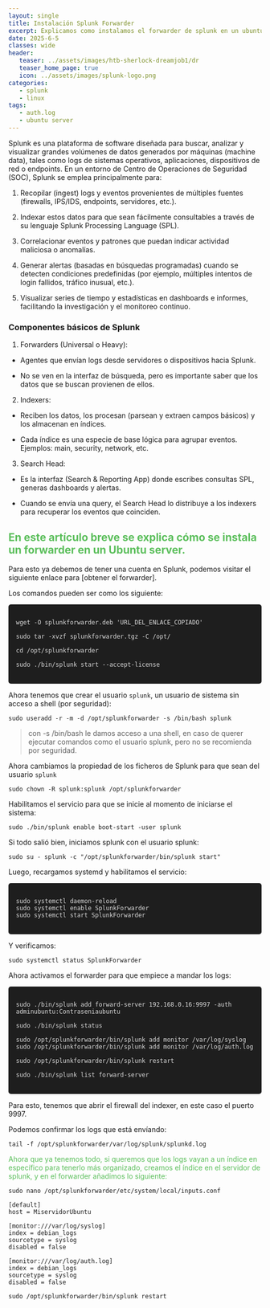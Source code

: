 ```yaml
---
layout: single
title: Instalación Splunk Forwarder
excerpt: Explicamos como instalamos el forwarder de splunk en un ubuntu server. 
date: 2025-6-5
classes: wide
header:
   teaser: ../assets/images/htb-sherlock-dreamjob1/dr
   teaser_home_page: true
   icon: ../assets/images/splunk-logo.png
categories:
   - splunk
   - linux
tags:
   - auth.log
   - ubuntu server
---
```


Splunk es una plataforma de software diseñada para buscar, analizar y visualizar grandes volúmenes de datos generados por máquinas (machine data), tales como logs de sistemas operativos, aplicaciones, dispositivos de red o endpoints. En un entorno de Centro de Operaciones de Seguridad (SOC), Splunk se emplea principalmente para: 

1. Recopilar (ingest) logs y eventos provenientes de múltiples fuentes (firewalls, IPS/IDS, endpoints, servidores, etc.).

2. Indexar estos datos para que sean fácilmente consultables a través de su lenguaje Splunk Processing Language (SPL).

3. Correlacionar eventos y patrones que puedan indicar actividad maliciosa o anomalías.

4. Generar alertas (basadas en búsquedas programadas) cuando se detecten condiciones predefinidas (por ejemplo, múltiples intentos de login fallidos, tráfico inusual, etc.).

5. Visualizar series de tiempo y estadísticas en dashboards e informes, facilitando la investigación y el monitoreo continuo.


<h3> Componentes básicos de Splunk </h3>

1. Forwarders (Universal o Heavy):

 - Agentes que envían logs desde servidores o dispositivos hacia Splunk.

 - No se ven en la interfaz de búsqueda, pero es importante saber que los datos que se buscan provienen de ellos.

2. Indexers:

 - Reciben los datos, los procesan (parsean y extraen campos básicos) y los almacenan en índices.

 - Cada índice es una especie de base lógica para agrupar eventos. Ejemplos: main, security, network, etc.

3. Search Head:

 - Es la interfaz (Search & Reporting App) donde escribes consultas SPL, generas dashboards y alertas.

 - Cuando se envía una query, el Search Head lo distribuye a los indexers para recuperar los eventos que coinciden.

<h2 style="color: #5abe5a" > En este artículo breve se explica cómo se instala un forwarder en un Ubuntu server. </h2>

Para esto ya debemos de tener una cuenta en Splunk, podemos visitar el siguiente enlace para [obtener el forwarder]. 

Los comandos pueden ser como los siguiente: 

<pre style="background-color: #1e1e1e; color: #dcdcdc; padding: 15px; border-radius: 5px; overflow-x: auto;">
<code>
wget -O splunkforwarder.deb 'URL_DEL_ENLACE_COPIADO'

sudo tar -xvzf splunkforwarder.tgz -C /opt/

cd /opt/splunkforwarder

sudo ./bin/splunk start --accept-license
</code>
</pre>

Ahora tenemos que crear el usuario `splunk`, un usuario de sistema sin acceso a shell (por seguridad):

`sudo useradd -r -m -d /opt/splunkforwarder -s /bin/bash splunk`

> con -s /bin/bash le damos acceso a una shell, en caso de querer ejecutar comandos como el usuario splunk, pero no se recomienda por seguridad. 

Ahora cambiamos la propiedad de los ficheros de Splunk para que sean del usuario `splunk`

`sudo chown -R splunk:splunk /opt/splunkforwarder`

Habilitamos el servicio para que se inicie al momento de iniciarse el sistema: 

`sudo ./bin/splunk enable boot-start -user splunk`

Si todo salió bien, iniciamos splunk con el usuario splunk:

`sudo su - splunk -c "/opt/splunkforwarder/bin/splunk start"`

Luego, recargamos systemd y habilitamos el servicio:

<pre style="background-color: #1e1e1e; color: #dcdcdc; padding: 15px; border-radius: 5px; overflow-x: auto;">
<code>
sudo systemctl daemon-reload
sudo systemctl enable SplunkForwarder
sudo systemctl start SplunkForwarder
</code>
</pre>

Y verificamos: 

`sudo systemctl status SplunkForwarder`

Ahora activamos el forwarder para que empiece a mandar los logs:

<pre style="background-color: #1e1e1e; color: #dcdcdc; padding: 15px; border-radius: 5px; overflow-x: auto;">
<code>
sudo ./bin/splunk add forward-server 192.168.0.16:9997 -auth adminubuntu:Contraseniaubuntu

sudo ./bin/splunk status

sudo /opt/splunkforwarder/bin/splunk add monitor /var/log/syslog
sudo /opt/splunkforwarder/bin/splunk add monitor /var/log/auth.log

sudo /opt/splunkforwarder/bin/splunk restart

sudo ./bin/splunk list forward-server
</code>
</pre>

Para esto, tenemos que abrir el firewall del indexer, en este caso el puerto 9997. 

Podemos confirmar los logs que está envíando: 

`tail -f /opt/splunkforwarder/var/log/splunk/splunkd.log`

<p style="color: #5abe5a "> Ahora que ya tenemos todo, si queremos que los logs vayan a un índice en específico para tenerlo más organizado, creamos el índice en el servidor de splunk, y en el forwarder añadimos lo siguiente: </h3>

    sudo nano /opt/splunkforwarder/etc/system/local/inputs.conf

```plaintext
[default]
host = MiservidorUbuntu

[monitor:///var/log/syslog]
index = debian_logs
sourcetype = syslog
disabled = false

[monitor:///var/log/auth.log]
index = debian_logs
sourcetype = syslog
disabled = false
```

`sudo /opt/splunkforwarder/bin/splunk restart`  






